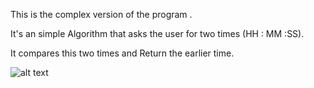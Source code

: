 This is the complex version of the program .

It's an simple Algorithm that asks the user for two times (HH : MM :SS).

It compares this two times and Return the earlier time.

![alt text](https://scontent-mrs2-1.xx.fbcdn.net/v/t1.15752-9/123918986_645439336137815_8101433440012311010_n.jpg?_nc_cat=105&ccb=2&_nc_sid=ae9488&_nc_eui2=AeEDHLel8BVW7rrXNv0uavbl-pDihJBdD3f6kOKEkF0Pd16bRu6ikhX1pzaen5rozwKLsr7y7RCYx0T1nJld1ZLU&_nc_ohc=MAiBPE4KvEsAX-swC--&_nc_ht=scontent-mrs2-1.xx&oh=237e8a3d6d0c89ec84e54e6615c17228&oe=5FCA1C56)

